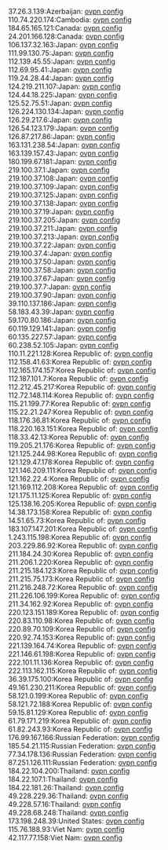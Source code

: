 37.26.3.139:Azerbaijan: [ovpn config](vpn/37_26_3_139.ovpn)  
110.74.220.174:Cambodia: [ovpn config](vpn/110_74_220_174.ovpn)  
184.65.165.121:Canada: [ovpn config](vpn/184_65_165_121.ovpn)  
24.201.166.128:Canada: [ovpn config](vpn/24_201_166_128.ovpn)  
106.137.32.163:Japan: [ovpn config](vpn/106_137_32_163.ovpn)  
111.99.130.75:Japan: [ovpn config](vpn/111_99_130_75.ovpn)  
112.139.45.55:Japan: [ovpn config](vpn/112_139_45_55.ovpn)  
112.69.95.41:Japan: [ovpn config](vpn/112_69_95_41.ovpn)  
119.24.28.44:Japan: [ovpn config](vpn/119_24_28_44.ovpn)  
124.219.211.107:Japan: [ovpn config](vpn/124_219_211_107.ovpn)  
124.44.18.225:Japan: [ovpn config](vpn/124_44_18_225.ovpn)  
125.52.75.51:Japan: [ovpn config](vpn/125_52_75_51.ovpn)  
126.224.130.134:Japan: [ovpn config](vpn/126_224_130_134.ovpn)  
126.29.217.6:Japan: [ovpn config](vpn/126_29_217_6.ovpn)  
126.54.123.179:Japan: [ovpn config](vpn/126_54_123_179.ovpn)  
126.87.217.86:Japan: [ovpn config](vpn/126_87_217_86.ovpn)  
163.131.238.54:Japan: [ovpn config](vpn/163_131_238_54.ovpn)  
163.139.157.43:Japan: [ovpn config](vpn/163_139_157_43.ovpn)  
180.199.67.181:Japan: [ovpn config](vpn/180_199_67_181.ovpn)  
219.100.37.1:Japan: [ovpn config](vpn/219_100_37_1.ovpn)  
219.100.37.108:Japan: [ovpn config](vpn/219_100_37_108.ovpn)  
219.100.37.109:Japan: [ovpn config](vpn/219_100_37_109.ovpn)  
219.100.37.125:Japan: [ovpn config](vpn/219_100_37_125.ovpn)  
219.100.37.138:Japan: [ovpn config](vpn/219_100_37_138.ovpn)  
219.100.37.19:Japan: [ovpn config](vpn/219_100_37_19.ovpn)  
219.100.37.205:Japan: [ovpn config](vpn/219_100_37_205.ovpn)  
219.100.37.211:Japan: [ovpn config](vpn/219_100_37_211.ovpn)  
219.100.37.213:Japan: [ovpn config](vpn/219_100_37_213.ovpn)  
219.100.37.22:Japan: [ovpn config](vpn/219_100_37_22.ovpn)  
219.100.37.4:Japan: [ovpn config](vpn/219_100_37_4.ovpn)  
219.100.37.50:Japan: [ovpn config](vpn/219_100_37_50.ovpn)  
219.100.37.58:Japan: [ovpn config](vpn/219_100_37_58.ovpn)  
219.100.37.67:Japan: [ovpn config](vpn/219_100_37_67.ovpn)  
219.100.37.7:Japan: [ovpn config](vpn/219_100_37_7.ovpn)  
219.100.37.90:Japan: [ovpn config](vpn/219_100_37_90.ovpn)  
39.110.137.186:Japan: [ovpn config](vpn/39_110_137_186.ovpn)  
58.183.43.39:Japan: [ovpn config](vpn/58_183_43_39.ovpn)  
59.170.80.186:Japan: [ovpn config](vpn/59_170_80_186.ovpn)  
60.119.129.141:Japan: [ovpn config](vpn/60_119_129_141.ovpn)  
60.135.227.57:Japan: [ovpn config](vpn/60_135_227_57.ovpn)  
60.238.52.105:Japan: [ovpn config](vpn/60_238_52_105.ovpn)  
110.11.221.128:Korea Republic of: [ovpn config](vpn/110_11_221_128.ovpn)  
112.158.41.63:Korea Republic of: [ovpn config](vpn/112_158_41_63.ovpn)  
112.165.174.157:Korea Republic of: [ovpn config](vpn/112_165_174_157.ovpn)  
112.187.101.7:Korea Republic of: [ovpn config](vpn/112_187_101_7.ovpn)  
112.212.45.217:Korea Republic of: [ovpn config](vpn/112_212_45_217.ovpn)  
112.72.148.114:Korea Republic of: [ovpn config](vpn/112_72_148_114.ovpn)  
115.21.199.77:Korea Republic of: [ovpn config](vpn/115_21_199_77.ovpn)  
115.22.21.247:Korea Republic of: [ovpn config](vpn/115_22_21_247.ovpn)  
118.176.36.81:Korea Republic of: [ovpn config](vpn/118_176_36_81.ovpn)  
118.220.163.151:Korea Republic of: [ovpn config](vpn/118_220_163_151.ovpn)  
118.33.42.13:Korea Republic of: [ovpn config](vpn/118_33_42_13.ovpn)  
119.205.21.176:Korea Republic of: [ovpn config](vpn/119_205_21_176.ovpn)  
121.125.244.98:Korea Republic of: [ovpn config](vpn/121_125_244_98.ovpn)  
121.129.47.178:Korea Republic of: [ovpn config](vpn/121_129_47_178.ovpn)  
121.146.209.111:Korea Republic of: [ovpn config](vpn/121_146_209_111.ovpn)  
121.162.22.4:Korea Republic of: [ovpn config](vpn/121_162_22_4.ovpn)  
121.169.112.208:Korea Republic of: [ovpn config](vpn/121_169_112_208.ovpn)  
121.175.11.125:Korea Republic of: [ovpn config](vpn/121_175_11_125.ovpn)  
125.138.16.205:Korea Republic of: [ovpn config](vpn/125_138_16_205.ovpn)  
14.38.173.158:Korea Republic of: [ovpn config](vpn/14_38_173_158.ovpn)  
14.51.65.73:Korea Republic of: [ovpn config](vpn/14_51_65_73.ovpn)  
183.107.147.201:Korea Republic of: [ovpn config](vpn/183_107_147_201.ovpn)  
1.243.115.198:Korea Republic of: [ovpn config](vpn/1_243_115_198.ovpn)  
203.229.86.92:Korea Republic of: [ovpn config](vpn/203_229_86_92.ovpn)  
211.184.24.30:Korea Republic of: [ovpn config](vpn/211_184_24_30.ovpn)  
211.206.1.220:Korea Republic of: [ovpn config](vpn/211_206_1_220.ovpn)  
211.215.184.123:Korea Republic of: [ovpn config](vpn/211_215_184_123.ovpn)  
211.215.75.173:Korea Republic of: [ovpn config](vpn/211_215_75_173.ovpn)  
211.216.248.72:Korea Republic of: [ovpn config](vpn/211_216_248_72.ovpn)  
211.226.106.199:Korea Republic of: [ovpn config](vpn/211_226_106_199.ovpn)  
211.34.162.92:Korea Republic of: [ovpn config](vpn/211_34_162_92.ovpn)  
220.123.151.189:Korea Republic of: [ovpn config](vpn/220_123_151_189.ovpn)  
220.83.110.98:Korea Republic of: [ovpn config](vpn/220_83_110_98.ovpn)  
220.89.70.109:Korea Republic of: [ovpn config](vpn/220_89_70_109.ovpn)  
220.92.74.153:Korea Republic of: [ovpn config](vpn/220_92_74_153.ovpn)  
221.139.164.74:Korea Republic of: [ovpn config](vpn/221_139_164_74.ovpn)  
221.146.61.198:Korea Republic of: [ovpn config](vpn/221_146_61_198.ovpn)  
222.101.11.136:Korea Republic of: [ovpn config](vpn/222_101_11_136.ovpn)  
222.113.162.115:Korea Republic of: [ovpn config](vpn/222_113_162_115.ovpn)  
36.39.175.100:Korea Republic of: [ovpn config](vpn/36_39_175_100.ovpn)  
49.161.230.211:Korea Republic of: [ovpn config](vpn/49_161_230_211.ovpn)  
58.121.0.199:Korea Republic of: [ovpn config](vpn/58_121_0_199.ovpn)  
58.121.72.188:Korea Republic of: [ovpn config](vpn/58_121_72_188.ovpn)  
59.15.81.129:Korea Republic of: [ovpn config](vpn/59_15_81_129.ovpn)  
61.79.171.219:Korea Republic of: [ovpn config](vpn/61_79_171_219.ovpn)  
61.82.243.93:Korea Republic of: [ovpn config](vpn/61_82_243_93.ovpn)  
176.99.167.166:Russian Federation: [ovpn config](vpn/176_99_167_166.ovpn)  
185.54.21.115:Russian Federation: [ovpn config](vpn/185_54_21_115.ovpn)  
77.34.178.136:Russian Federation: [ovpn config](vpn/77_34_178_136.ovpn)  
87.251.126.111:Russian Federation: [ovpn config](vpn/87_251_126_111.ovpn)  
184.22.104.200:Thailand: [ovpn config](vpn/184_22_104_200.ovpn)  
184.22.107.1:Thailand: [ovpn config](vpn/184_22_107_1.ovpn)  
184.22.181.26:Thailand: [ovpn config](vpn/184_22_181_26.ovpn)  
49.228.229.36:Thailand: [ovpn config](vpn/49_228_229_36.ovpn)  
49.228.57.16:Thailand: [ovpn config](vpn/49_228_57_16.ovpn)  
49.228.68.248:Thailand: [ovpn config](vpn/49_228_68_248.ovpn)  
173.198.248.39:United States: [ovpn config](vpn/173_198_248_39.ovpn)  
115.76.188.93:Viet Nam: [ovpn config](vpn/115_76_188_93.ovpn)  
42.117.77.158:Viet Nam: [ovpn config](vpn/42_117_77_158.ovpn)  
